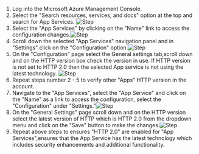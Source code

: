 1. Log into the Microsoft Azure Management Console.
2. Select the "Search resources, services, and docs" option at the top and search for App Services. ![Step](/resources/azure/appservice/http-2.0-enabled/step2.png)
3. Select the "App Services" by clicking on the "Name" link to access the configuration changes.![Step](/resources/azure/appservice/http-2.0-enabled/step3.png)
4. Scroll down the selected "App Services" navigation panel and in "Settings" click on the "Configuration" option.![Step](/resources/azure/appservice/http-2.0-enabled/step4.png)    
5. On the "Configuration" page select the General settings tab,scroll down and on the HTTP version box check the version in use. If HTTP version is not set to HTTP 2.0 then the selected App service is not using the latest technology. ![Step](/resources/azure/appservice/http-2.0-enabled/step5.png)    
6. Repeat steps number 2 - 5 to verify other "Apps" HTTP version in the account.</br>    
7. Navigate to the "App Services", select the "App Service" and click on the "Name" as a link to access the configuration, select the "Configuration" under "Settings."![Step](/resources/azure/appservice/http-2.0-enabled/step7.png)    
8. On the "General Settings" page scroll down and on the HTTP version select the latest version of HTTP which is HTTP 2.0 from the dropdown menu and click on the "Save" button to make the changes.![Step](/resources/azure/appservice/http-2.0-enabled/step8.png)    
9. Repeat above steps to ensures "HTTP 2.0" are enabled for "App Services",ensures that the App Service has the latest technology which includes security enhancements and additional functionality.</br> 


